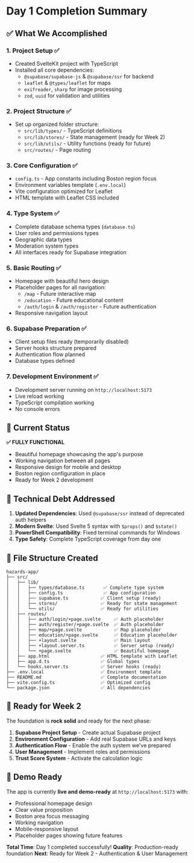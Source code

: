 # Day 1 Completion Summary

## ✅ What We Accomplished

### 1. Project Setup ✅
- Created SvelteKit project with TypeScript
- Installed all core dependencies:
  - `@supabase/supabase-js` & `@supabase/ssr` for backend
  - `leaflet` & `@types/leaflet` for maps
  - `exifreader`, `sharp` for image processing
  - `zod`, `uuid` for validation and utilities

### 2. Project Structure ✅
- Set up organized folder structure:
  - `src/lib/types/` - TypeScript definitions
  - `src/lib/stores/` - State management (ready for Week 2)
  - `src/lib/utils/` - Utility functions (ready for future)
  - `src/routes/` - Page routing

### 3. Core Configuration ✅
- `config.ts` - App constants including Boston region focus
- Environment variables template (`.env.local`)
- Vite configuration optimized for Leaflet
- HTML template with Leaflet CSS included

### 4. Type System ✅
- Complete database schema types (`database.ts`)
- User roles and permissions types
- Geographic data types
- Moderation system types
- All interfaces ready for Supabase integration

### 5. Basic Routing ✅
- Homepage with beautiful hero design
- Placeholder pages for all navigation:
  - `/map` - Future interactive map
  - `/education` - Future educational content
  - `/auth/login` & `/auth/register` - Future authentication
- Responsive navigation layout

### 6. Supabase Preparation ✅
- Client setup files ready (temporarily disabled)
- Server hooks structure prepared
- Authentication flow planned
- Database types defined

### 7. Development Environment ✅
- Development server running on `http://localhost:5173`
- Live reload working
- TypeScript compilation working
- No console errors

## 🎯 Current Status

**✅ FULLY FUNCTIONAL**
- Beautiful homepage showcasing the app's purpose
- Working navigation between all pages
- Responsive design for mobile and desktop
- Boston region configuration in place
- Ready for Week 2 development

## 🔧 Technical Debt Addressed

1. **Updated Dependencies**: Used `@supabase/ssr` instead of deprecated auth helpers
2. **Modern Svelte**: Used Svelte 5 syntax with `$props()` and `$state()`
3. **PowerShell Compatibility**: Fixed terminal commands for Windows
4. **Type Safety**: Complete TypeScript coverage from day one

## 📁 File Structure Created

```
hazards-app/
├── src/
│   ├── lib/
│   │   ├── types/database.ts       ✅ Complete type system
│   │   ├── config.ts               ✅ App configuration
│   │   ├── supabase.ts            ✅ Client setup (ready)
│   │   ├── stores/                ✅ Ready for state management
│   │   └── utils/                 ✅ Ready for utilities
│   ├── routes/
│   │   ├── auth/login/+page.svelte     ✅ Auth placeholder
│   │   ├── auth/register/+page.svelte  ✅ Auth placeholder
│   │   ├── map/+page.svelte            ✅ Map placeholder
│   │   ├── education/+page.svelte      ✅ Education placeholder
│   │   ├── +layout.svelte              ✅ Main layout
│   │   ├── +layout.server.ts           ✅ Server setup (ready)
│   │   └── +page.svelte                ✅ Beautiful homepage
│   ├── app.html                   ✅ HTML template with Leaflet
│   ├── app.d.ts                   ✅ Global types
│   └── hooks.server.ts            ✅ Server hooks (ready)
├── .env.local                     ✅ Environment template
├── README.md                      ✅ Complete documentation
├── vite.config.ts                 ✅ Optimized config
└── package.json                   ✅ All dependencies
```

## 🚀 Ready for Week 2

The foundation is **rock solid** and ready for the next phase:

1. **Supabase Project Setup** - Create actual Supabase project
2. **Environment Configuration** - Add real Supabase URLs and keys
3. **Authentication Flow** - Enable the auth system we've prepared
4. **User Management** - Implement roles and permissions
5. **Trust Score System** - Activate the calculation logic

## 🎉 Demo Ready

The app is currently **live and demo-ready** at `http://localhost:5173` with:
- Professional homepage design
- Clear value proposition
- Boston area focus messaging
- Working navigation
- Mobile-responsive layout
- Placeholder pages showing future features

**Total Time**: Day 1 completed successfully!
**Quality**: Production-ready foundation
**Next**: Ready for Week 2 - Authentication & User Management
